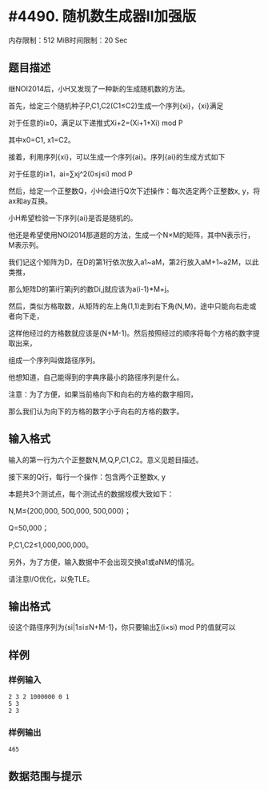 # #4490. 随机数生成器Ⅱ加强版

内存限制：512 MiB时间限制：20 Sec

## 题目描述

继NOI2014后，小H又发现了一种新的生成随机数的方法。

首先，给定三个随机种子P,C1,C2(C1&le;C2)生成一个序列{xi}，{xi}满足

对于任意的i&ge;0，满足以下递推式Xi+2=(Xi+1+Xi) mod P

其中x0=C1, x1=C2。

接着，利用序列{xi}，可以生成一个序列{ai}。序列{ai}的生成方式如下

对于任意的i&ge;1，ai=&sum;xj^2(0&le;j&le;i) mod P

然后，给定一个正整数Q，小H会进行Q次下述操作：每次选定两个正整数x, y，将ax和ay互换。

小H希望检验一下序列{ai}是否是随机的。

他还是希望使用NOI2014那道题的方法，生成一个N&times;M的矩阵，其中N表示行，M表示列。

我们记这个矩阵为D，在D的第1行依次放入a1~aM，第2行放入aM+1~a2M，以此类推，

那么矩阵D的第i行第j列的数Di,j就应该为a(i-1)*M+j。

然后，类似方格取数，从矩阵的左上角(1,1)走到右下角(N,M)，途中只能向右走或者向下走，

这样他经过的方格数就应该是(N+M-1)。然后按照经过的顺序将每个方格的数字提取出来，

组成一个序列叫做路径序列。

他想知道，自己能得到的字典序最小的路径序列是什么。

注意：为了方便，如果当前格向下和向右的方格的数字相同，

那么我们认为向下的方格的数字小于向右的方格的数字。

## 输入格式

输入的第一行为六个正整数N,M,Q,P,C1,C2。意义见题目描述。

接下来的Q行，每行一个操作：包含两个正整数x, y

本题共3个测试点，每个测试点的数据规模大致如下：

N,M&le;{200,000, 500,000, 500,000}；

Q=50,000；

P,C1,C2&le;1,000,000,000。

另外，为了方便，输入数据中不会出现交换a1或aNM的情况。

请注意I/O优化，以免TLE。

## 输出格式

设这个路径序列为{si|1&le;i&le;N+M-1}，你只要输出&sum;(i&times;si) mod P的值就可以

## 样例

### 样例输入

    
    2 3 2 1000000 0 1
    5 3
    2 3
    

### 样例输出

    
    465
    

## 数据范围与提示

